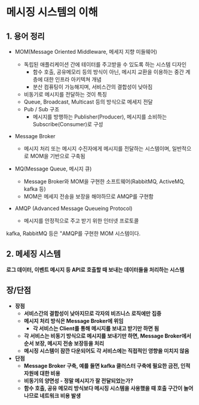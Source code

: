 # 메시징 시스템의 이해

## 1. 용어 정리

* MOM(Message Oriented Middleware, 메세지 지향 미들웨어)
  * 독립된 애플리케이션 간에 테이터를 주고받을 수 있도록 하는 시스템 디자인
    * 함수 호출, 공유메모리 등의 방식이 아닌, 메시지 교환을 이용하는 중간 계층에 대한 인프라 아키텍쳐 개념
    * 분산 컴퓨팅이 가능해지며, 서비스간의 결합성이 낮아짐
  * 비동기로 메시지를 전달하는 것이 특징
  * Queue, Broadcast, Multicast 등의 방식으로 메세지 전달
  * Pub / Sub 구조
    * 메시지를 방행하는 Publisher(Producer), 메시지를 소비하는 Subscribe(Consumer)로 구성
  
* Message Broker
  * 메시지 처리 또는 메시지 수진자에게 메시지를 전달하는 시스템이며, 일반적으로 MOM을 기반으로 구축됨

* MQ(Message Queue, 메시지 큐)
  * Message Broker와 MOM을 구현한 소프트웨어(RabbitMQ, ActiveMQ, kafka 등)
  * MOM은 메세지 전송을 보장을 해야하므로 AMQP를 구현함

* AMQP (Advanced Message Queueing Protocol)
  * 메시지를 안정적으로 주고 받기 위한 인터넷 프로토콜

kafka, RabbitMQ 등은 "AMQP를 구현한 MOM 시스템이다.

## 2. 메세징 시스템
<b>로그 데이터, 이벤트 메시지 등 API로 호출할 때 보내는 데이터들을 처리하는 시스템

## 장/단점

* 장점
  * 서비스간의 결합성이 낮아지므로 각자의 비즈니스 로직에만 집중
  * 메시지 처리 방식은 Message Broker에 위임
    * 각 서비스는 Client를 통해 메시지를 보내고 받기만 하면 됨
  * 각 서비스는 비동기 방식으로 메시지를 보내기만 하면, Message Broker에서 순서 보장, 메시지 전송 보장등을 처리
  * 메시징 시스템이 잠깐 다운되어도 각 서비스에는 직접적인 영향을 미치지 않음
* 단점
  * Message Broker 구축, 예를 들면 kafka 클러스터 구축에 필요한 금전, 인적자원에 대한 비용
  * 비동기의 양면성 - 정말 메시지가 잘 전달되었는가?
  * 함수 호출, 공유 메모리 방식보다 메시징 시스템을 사용했을 때 호출 구간이 늘어나므로 네트워크 비용 발생
